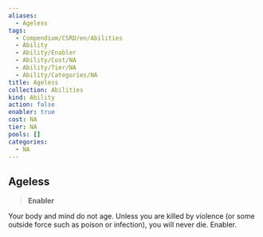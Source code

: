 ```yaml
---
aliases:
  - Ageless
tags:
  - Compendium/CSRD/en/Abilities
  - Ability
  - Ability/Enabler
  - Ability/Cost/NA
  - Ability/Tier/NA
  - Ability/Categories/NA
title: Ageless
collection: Abilities
kind: Ability
action: false
enabler: true
cost: NA
tier: NA
pools: []
categories:
  - NA
---
```

## Ageless  
>**Enabler**
  
Your body and mind do not age. Unless you are killed by violence (or some outside force such as poison or infection), you will never die. Enabler.